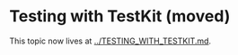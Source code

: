 # Testing with TestKit (moved)

This topic now lives at [../TESTING_WITH_TESTKIT.md](../TESTING_WITH_TESTKIT.md).
